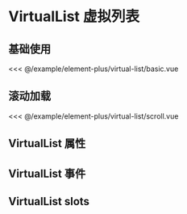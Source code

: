 # VirtualList 虚拟列表

## 基础使用

<demo md src="virtual-list/basic">

<<< @/example/element-plus/virtual-list/basic.vue
</demo>

## 滚动加载

<demo md src="virtual-list/scroll">

<<< @/example/element-plus/virtual-list/scroll.vue
</demo>

## VirtualList 属性

<v-table type="attrs" :data="[
  { attr :'height', dec: '容器高度', type: 'string', optional: '', default: '500px' },
  { attr :'rowClassName', dec: '行的 className 的回调方法，也可以使用字符串为所有行设置一个固定的 className', type: 'function({ row, rowIndex }) / string / object', optional: '-', default: '-' },
  { attr :'rowStyle', dec: 'row行的样式设置', type: 'object', optional: '-', default: {} },
  { attr :'data', dec: '绑定列表的数组', type: 'array', optional: '-', default: [] },
]" />

## VirtualList 事件

<v-table type="event" :data="[
  { event :'row-click', dec: '当用户点击行触发该事件', callback: 'row,index' },
  { event :'scroll', dec: '滚动条滚动触发，distance：滚动条到底部的距离，scrollTop：滚动条上滚的高度', callback: '{ distance, scrollTop }' },
]" />

## VirtualList slots

<v-table type="slot" :data="[
  { name :'-', dec: '默认slot内容,参数: { row, index }', child: '-' },
]" />
